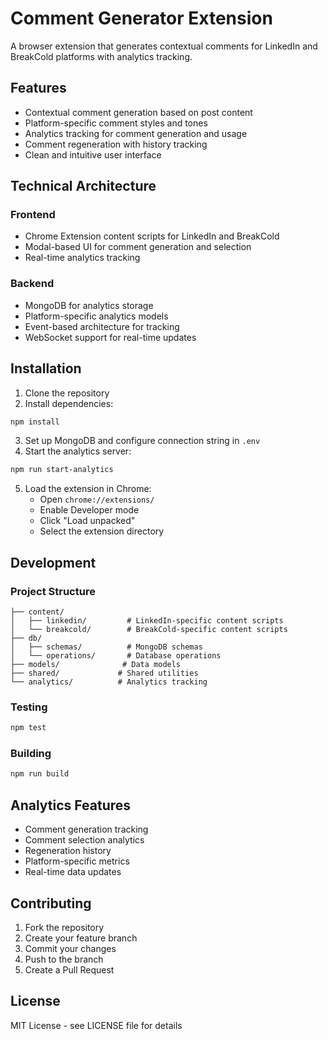 # Comment Generator Extension

A browser extension that generates contextual comments for LinkedIn and BreakCold platforms with analytics tracking.

## Features

- Contextual comment generation based on post content
- Platform-specific comment styles and tones
- Analytics tracking for comment generation and usage
- Comment regeneration with history tracking
- Clean and intuitive user interface

## Technical Architecture

### Frontend
- Chrome Extension content scripts for LinkedIn and BreakCold
- Modal-based UI for comment generation and selection
- Real-time analytics tracking

### Backend
- MongoDB for analytics storage
- Platform-specific analytics models
- Event-based architecture for tracking
- WebSocket support for real-time updates

## Installation

1. Clone the repository
2. Install dependencies:
```bash
npm install
```
3. Set up MongoDB and configure connection string in `.env`
4. Start the analytics server:
```bash
npm run start-analytics
```
5. Load the extension in Chrome:
   - Open `chrome://extensions/`
   - Enable Developer mode
   - Click "Load unpacked"
   - Select the extension directory

## Development

### Project Structure
```
├── content/
│   ├── linkedin/         # LinkedIn-specific content scripts
│   └── breakcold/        # BreakCold-specific content scripts
├── db/
│   ├── schemas/          # MongoDB schemas
│   └── operations/       # Database operations
├── models/              # Data models
├── shared/             # Shared utilities
└── analytics/          # Analytics tracking
```

### Testing
```bash
npm test
```

### Building
```bash
npm run build
```

## Analytics Features

- Comment generation tracking
- Comment selection analytics
- Regeneration history
- Platform-specific metrics
- Real-time data updates

## Contributing

1. Fork the repository
2. Create your feature branch
3. Commit your changes
4. Push to the branch
5. Create a Pull Request

## License

MIT License - see LICENSE file for details
